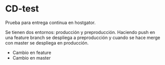 # CD-test
Prueba para entrega continua en hostgator.

Se tienen dos entornos: producción y preproducción. Haciendo push en una feature branch se despliega a preproducción y cuando se hace merge con master se despliega en producción.



- Cambio en feature
- Cambio en master

<!-- - Cambio en feature sin la rama en preprod -->